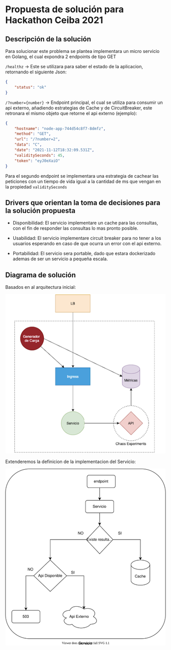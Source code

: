 # Propuesta de solución para Hackathon Ceiba 2021

## Descripción de la solución 

Para solucionar este problema se plantea implementara un micro servicio en Golang, el cual expondra 2 endpoints de tipo GET

`/healthz` -> Este se utilizara para saber el estado de la aplicacion, retornando el siguiente Json:
``` json
{
    "status": "ok"
}
```
`/?number={number}` -> Endpoint principal, el cual se utiliza para consumir un api externo, añadiendo estrategias de Cache y de CircuitBreaker, este retronara el mismo objeto que retorne el api externo (ejemplo):
``` json
{
	"hostname": "node-app-744d54c8f7-8dmfz",
	"method": "GET",
	"url": "/?number=2",
	"data": "C",
	"date": "2021-11-12T18:32:09.531Z",
	"validitySeconds": 45,
	"token": "eyJ0eXaiO"
}
```

Para el segundo endpoint se implementara una estrategia de cachear las peticiones con un tiempo de vida igual a la cantidad de ms que vengan en la propiedad `validitySeconds`

## Drivers que orientan la toma de decisiones para la solución propuesta

* Disponibilidad: El servicio implementare un cache para las consultas, con el fin de responder las consultas lo mas pronto posible.

* Usabilidad: El servicio implementare circuit breaker para no tener a los usuarios esperando en caso de que ocurra un error con el api externo.

* Portabilidad: El servicio sera portable, dado que estara dockerizado ademas de ser un servicio a pequeña escala.

## Diagrama de solución 

Basados en al arquitectura inicial:

![Diagrama arquitectura](./documentacion/arquitectura_inicial.png "Diagrama de arquitectura")

Extenderemos la definicion de la implementacion del Servicio:

![Diagrama componentes!](./documentacion/solucion.drawio.svg "Diagrama de Solución")

